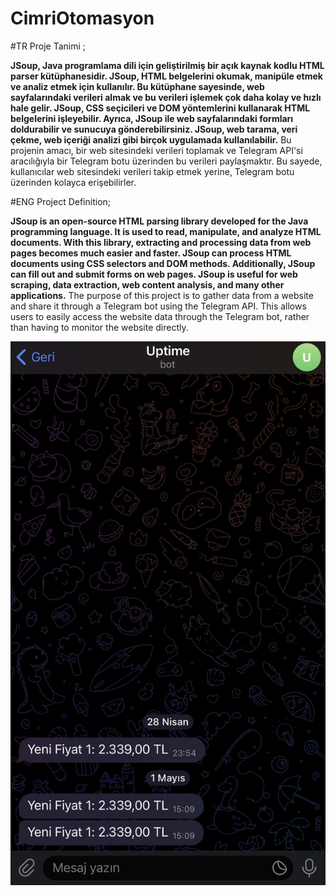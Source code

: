 # CimriOtomasyon

#TR Proje Tanimi ;

**JSoup, Java programlama dili için geliştirilmiş bir açık kaynak kodlu HTML parser kütüphanesidir. JSoup, HTML belgelerini okumak, manipüle etmek ve analiz etmek için kullanılır. Bu kütüphane sayesinde, web sayfalarındaki verileri almak ve bu verileri işlemek çok daha kolay ve hızlı hale gelir. JSoup, CSS seçicileri ve DOM yöntemlerini kullanarak HTML belgelerini işleyebilir. Ayrıca, JSoup ile web sayfalarındaki formları doldurabilir ve sunucuya gönderebilirsiniz. JSoup, web tarama, veri çekme, web içeriği analizi gibi birçok uygulamada kullanılabilir.**
Bu projenin amacı, bir web sitesindeki verileri toplamak ve Telegram API'si aracılığıyla bir Telegram botu üzerinden bu verileri paylaşmaktır. Bu sayede, kullanıcılar web sitesindeki verileri takip etmek yerine, Telegram botu üzerinden kolayca erişebilirler.


#ENG Project Definition;

**JSoup is an open-source HTML parsing library developed for the Java programming language. It is used to read, manipulate, and analyze HTML documents. With this library, extracting and processing data from web pages becomes much easier and faster. JSoup can process HTML documents using CSS selectors and DOM methods. Additionally, JSoup can fill out and submit forms on web pages. JSoup is useful for web scraping, data extraction, web content analysis, and many other applications.**
The purpose of this project is to gather data from a website and share it through a Telegram bot using the Telegram API. This allows users to easily access the website data through the Telegram bot, rather than having to monitor the website directly.

![Telegram_Bot](https://github.com/MehmetGulbahar/CimriOtomasyon/raw/main/src/Image/image.jpg)
